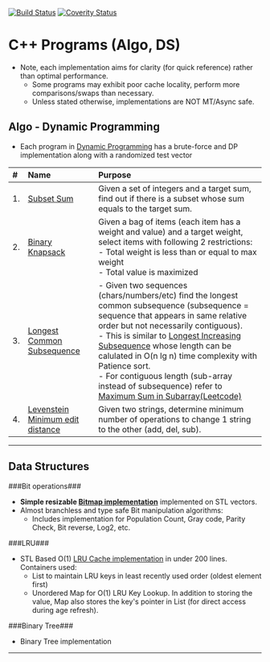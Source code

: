 [![Build Status](https://travis-ci.org/prashrock/C.svg?branch=master)](https://travis-ci.org/prashrock/CPP)
[![Coverity Status](https://scan.coverity.com/projects/2883/badge.svg?flat=1)](https://scan.coverity.com/projects/prashrock-cpp)

C++ Programs (Algo, DS)
===================
- Note, each implementation aims for clarity (for quick reference) rather than optimal performance.
  - Some programs may exhibit poor cache locality, perform more comparisons/swaps than necessary.
  - Unless stated otherwise, implementations are NOT MT/Async safe.
  
Algo - Dynamic Programming
--------------------------------------------
- Each program in [Dynamic Programming](./dyn_prog) has a brute-force and DP implementation along with a randomized test vector

|#  | Name       | Purpose                                      |
|:--|:-----------|:---------------------------------------------|
|1. |  [Subset Sum](./dyn_prog/dyn_subset_sum.cc)  | Given a set of integers and a target sum, find out if there is a subset whose sum equals to the target sum.                                                          | 
|2. |  [Binary Knapsack](./dyn_prog/dyn_knapsack_01.cc) | Given a bag of items (each item has a weight and value) and a target weight, select items with following 2 restrictions: <br> - Total weight is less than or equal to max weight <br> - Total value is maximized  |
|3. |  [Longest Common Subsequence](./dyn_prog/dyn_longest_common_subsequence.cc)  | - Given two sequences (chars/numbers/etc) find the longest common subsequence (subsequence = sequence that appears in same relative order but not necessarily contiguous). <br> - This is similar to [Longest Increasing Subsequence](./leetcode/algo_dp_longest_increasing_subsequence.cc) whose length can be calulated in O(n lg n) time complexity with Patience sort.  <br> - For contiguous length (sub-array instead of subsequence) refer to [Maximum Sum in Subarray(Leetcode)](./leetcode/algo_dp_maximum_sum_product_subarray.cc)            |
|4. |  [Levenstein Minimum edit distance](./dyn_prog/dyn_str_min_edit_distance.cc) | Given two strings, determine minimum number of operations to change 1 string to the other (add, del, sub).                        |

----------------------------------------------------------------------------------------
Data Structures
--------------------------------------------
###Bit operations###
- **Simple resizable [Bitmap implementation](./bit_ops/bitmap.h)** implemented on STL vectors.
- Almost branchless and type safe Bit manipulation algorithms:
  - Includes implementation for Population Count, Gray code, Parity Check, Bit reverse, Log2, etc.
  
###LRU###
- STL Based O(1) [LRU Cache implementation](./lru/lru.h) in under 200 lines. Containers used:
  - List to maintain LRU keys in least recently used order (oldest element first)
  - Unordered Map for O(1) LRU Key Lookup. In addition to storing the value, Map also stores the key's pointer in List (for direct access during age refresh).

###Binary Tree###
- Binary Tree implementation

----------------------------------------------------------------------------------------
